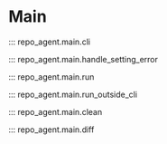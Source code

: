 # Main

::: repo_agent.main.cli

::: repo_agent.main.handle_setting_error

::: repo_agent.main.run

::: repo_agent.main.run_outside_cli

::: repo_agent.main.clean

::: repo_agent.main.diff